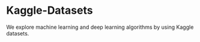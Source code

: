 # Kaggle-Datasets
We explore machine learning and deep learning algorithms by using Kaggle datasets.  
